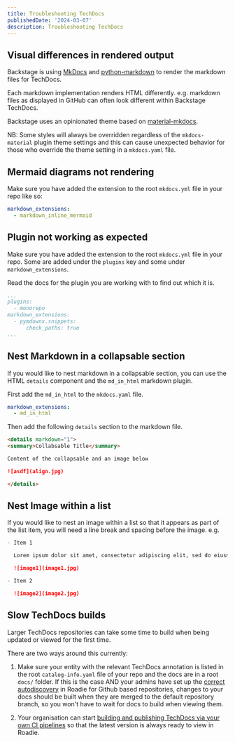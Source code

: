 ```yaml
---
title: Troubleshooting TechDocs
publishedDate: '2024-03-07'
description: Troubleshooting TechDocs
---
```



## Visual differences in rendered output
Backstage is using [MkDocs](https://www.mkdocs.org/user-guide/) and [python-markdown](https://python-markdown.github.io/) to render the markdown files for TechDocs. 

Each markdown implementation renders HTML differently. e.g. markdown files as displayed in GitHub can often look different within Backstage TechDocs.

Backstage uses an opinionated theme based on [material-mkdocs](https://github.com/backstage/mkdocs-techdocs-core#theme).

NB: Some styles will always be overridden regardless of the `mkdocs-material` plugin theme settings and this can cause unexpected behavior for those who override the theme setting in a `mkdocs.yaml` file.


## Mermaid diagrams not rendering
 Make sure you have added the extension to the root `mkdocs.yml` file in your repo like so:

```yaml
markdown_extensions:
  - markdown_inline_mermaid
```


## Plugin not working as expected
Make sure you have added the extension to the root `mkdocs.yml` file in your repo. Some are added under the `plugins` key and some under `markdown_extensions`. 

Read the docs for the plugin you are working with to find out which it is.

```yaml
...
plugins:
  - monorepo
markdown_extensions:
  - pymdownx.snippets:
      check_paths: true
... 
```

## Nest Markdown in a collapsable section

If you would like to nest markdown in a collapsable section, you can use the HTML `details` component and the `md_in_html` markdown plugin.

First add the `md_in_html` to the `mkdocs.yaml` file.

```yaml
markdown_extensions:
  - md_in_html
```

Then add the following `details` section to the markdown file.

```markdown
<details markdown="1">
<summary>Collabsable Title</summary>

Content of the collapsable and an image below

![asdf](align.jpg)

</details>
```

## Nest Image within a list

If you would like to nest an image within a list so that it appears as part of the list item, you will need a line break and spacing before the image. e.g.

```markdown
- Item 1

  Lorem ipsum dolor sit amet, consectetur adipiscing elit, sed do eiusmod tempor incididunt ut labore et dolore magna aliqua. Ut enim ad minim veniam, quis nostrud exercitation ullamco laboris nisi ut aliquip ex ea commodo consequat.

  ![image1](image1.jpg)

- Item 2

  ![image2](image2.jpg)
```

## Slow TechDocs builds

Larger TechDocs repositories can take some time to build when being updated or viewed for the first time. 

There are two ways around this currently:

1. Make sure your entity with the relevant TechDocs annotation is listed in the root `catalog-info.yaml` file of your repo and the docs are in a root `docs/` folder. If this is the case AND your admins have set up the [correct autodiscovery](/docs/integrations/github-discovery/#steps-to-add-new-auto-discovery-paths) in Roadie for Github based repositories, changes to your docs should be built when they are merged to the default repository branch, so you won't have to wait for docs to build when viewing them.

2. Your organisation can start [building and publishing TechDocs via your own CI pipelines](/docs/details/techdocs/build-via-ci) so that the latest version is always ready to view in Roadie. 


